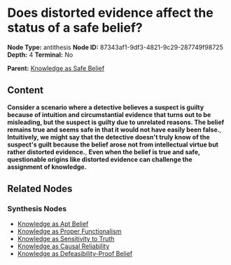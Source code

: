 # Does distorted evidence affect the status of a safe belief?

**Node Type:** antithesis
**Node ID:** 87343af1-9df3-4821-9c29-287749f98725
**Depth:** 4
**Terminal:** No

**Parent:** [Knowledge as Safe Belief](knowledge-as-safe-belief-synthesis-59beb533-d22b-4800-8b79-a7e92d3ef22e.md)

## Content

**Consider a scenario where a detective believes a suspect is guilty because of intuition and circumstantial evidence that turns out to be misleading, but the suspect is guilty due to unrelated reasons. The belief remains true and seems safe in that it would not have easily been false.**, **Intuitively, we might say that the detective doesn't truly know of the suspect's guilt because the belief arose not from intellectual virtue but rather distorted evidence.**, **Even when the belief is true and safe, questionable origins like distorted evidence can challenge the assignment of knowledge.**

## Related Nodes

### Synthesis Nodes

- [Knowledge as Apt Belief](knowledge-as-apt-belief-synthesis-b65cff1f-45f6-4af2-831f-dfa5c78e29ae.md)
- [Knowledge as Proper Functionalism](knowledge-as-proper-functionalism-synthesis-22b8b118-d75e-4484-9315-c2187e5a10e6.md)
- [Knowledge as Sensitivity to Truth](knowledge-as-sensitivity-to-truth-synthesis-55174900-fdeb-448f-8c05-39a6f7ab1989.md)
- [Knowledge as Causal Reliability](knowledge-as-causal-reliability-synthesis-8433df01-a3f3-4569-ae75-ca0a4936ae67.md)
- [Knowledge as Defeasibility-Proof Belief](knowledge-as-defeasibility-proof-belief-synthesis-f6064b2c-bf10-41f4-a443-f1bd747b9cd3.md)
